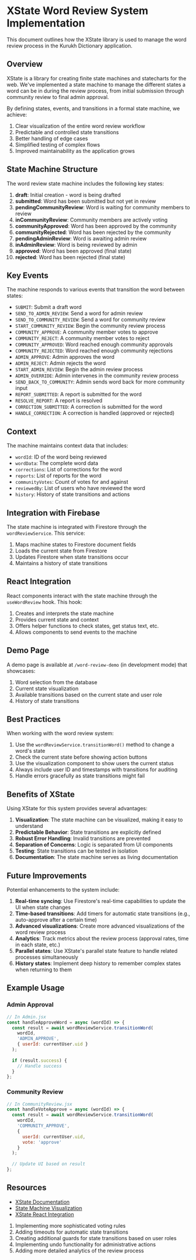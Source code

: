 # XState Word Review System Implementation

This document outlines how the XState library is used to manage the word review process in the Kurukh Dictionary application.

## Overview

XState is a library for creating finite state machines and statecharts for the web. We've implemented a state machine to manage the different states a word can be in during the review process, from initial submission through community review to final admin approval.

By defining states, events, and transitions in a formal state machine, we achieve:

1. Clear visualization of the entire word review workflow
2. Predictable and controlled state transitions
3. Better handling of edge cases
4. Simplified testing of complex flows
5. Improved maintainability as the application grows

## State Machine Structure

The word review state machine includes the following key states:

1. **draft**: Initial creation - word is being drafted
2. **submitted**: Word has been submitted but not yet in review
3. **pendingCommunityReview**: Word is waiting for community members to review
4. **inCommunityReview**: Community members are actively voting
5. **communityApproved**: Word has been approved by the community
6. **communityRejected**: Word has been rejected by the community
7. **pendingAdminReview**: Word is awaiting admin review
8. **inAdminReview**: Word is being reviewed by admin
9. **approved**: Word has been approved (final state)
10. **rejected**: Word has been rejected (final state)

## Key Events

The machine responds to various events that transition the word between states:

- `SUBMIT`: Submit a draft word
- `SEND_TO_ADMIN_REVIEW`: Send a word for admin review
- `SEND_TO_COMMUNITY_REVIEW`: Send a word for community review
- `START_COMMUNITY_REVIEW`: Begin the community review process
- `COMMUNITY_APPROVE`: A community member votes to approve
- `COMMUNITY_REJECT`: A community member votes to reject
- `COMMUNITY_APPROVED`: Word reached enough community approvals
- `COMMUNITY_REJECTED`: Word reached enough community rejections
- `ADMIN_APPROVE`: Admin approves the word
- `ADMIN_REJECT`: Admin rejects the word
- `START_ADMIN_REVIEW`: Begin the admin review process
- `ADMIN_OVERRIDE`: Admin intervenes in the community review process
- `SEND_BACK_TO_COMMUNITY`: Admin sends word back for more community input
- `REPORT_SUBMITTED`: A report is submitted for the word
- `RESOLVE_REPORT`: A report is resolved
- `CORRECTION_SUBMITTED`: A correction is submitted for the word
- `HANDLE_CORRECTION`: A correction is handled (approved or rejected)

## Context

The machine maintains context data that includes:

- `wordId`: ID of the word being reviewed
- `wordData`: The complete word data
- `corrections`: List of corrections for the word
- `reports`: List of reports for the word
- `communityVotes`: Count of votes for and against
- `reviewedBy`: List of users who have reviewed the word
- `history`: History of state transitions and actions

## Integration with Firebase

The state machine is integrated with Firestore through the `wordReviewService`. This service:

1. Maps machine states to Firestore document fields
2. Loads the current state from Firestore
3. Updates Firestore when state transitions occur
4. Maintains a history of state transitions

## React Integration

React components interact with the state machine through the `useWordReview` hook. This hook:

1. Creates and interprets the state machine
2. Provides current state and context
3. Offers helper functions to check states, get status text, etc.
4. Allows components to send events to the machine

## Demo Page

A demo page is available at `/word-review-demo` (in development mode) that showcases:

1. Word selection from the database
2. Current state visualization
3. Available transitions based on the current state and user role
4. History of state transitions

## Best Practices

When working with the word review system:

1. Use the `wordReviewService.transitionWord()` method to change a word's state
2. Check the current state before showing action buttons
3. Use the visualization component to show users the current status
4. Always include user ID and timestamps with transitions for auditing
5. Handle errors gracefully as state transitions might fail

## Benefits of XState

Using XState for this system provides several advantages:

1. **Visualization**: The state machine can be visualized, making it easy to understand
2. **Predictable Behavior**: State transitions are explicitly defined
3. **Robust Error Handling**: Invalid transitions are prevented
4. **Separation of Concerns**: Logic is separated from UI components
5. **Testing**: State transitions can be tested in isolation
6. **Documentation**: The state machine serves as living documentation

## Future Improvements

Potential enhancements to the system include:

1. **Real-time syncing**: Use Firestore's real-time capabilities to update the UI when state changes
2. **Time-based transitions**: Add timers for automatic state transitions (e.g., auto-approve after a certain time)
3. **Advanced visualizations**: Create more advanced visualizations of the word review process
4. **Analytics**: Track metrics about the review process (approval rates, time in each state, etc.)
5. **Parallel states**: Use XState's parallel state feature to handle related processes simultaneously
6. **History states**: Implement deep history to remember complex states when returning to them

## Example Usage

### Admin Approval

```javascript
// In Admin.jsx
const handleApproveWord = async (wordId) => {
  const result = await wordReviewService.transitionWord(
    wordId,
    'ADMIN_APPROVE',
    { userId: currentUser.uid }
  );
  
  if (result.success) {
    // Handle success
  }
};
```

### Community Review

```javascript
// In CommunityReview.jsx
const handleVoteApprove = async (wordId) => {
  const result = await wordReviewService.transitionWord(
    wordId,
    'COMMUNITY_APPROVE',
    { 
      userId: currentUser.uid,
      vote: 'approve'
    }
  );
  
  // Update UI based on result
};
```

## Resources

- [XState Documentation](https://xstate.js.org/docs/)
- [State Machine Visualization](https://xstate.js.org/viz/)
- [XState React Integration](https://xstate.js.org/docs/packages/xstate-react/)

1. Implementing more sophisticated voting rules
2. Adding timeouts for automatic state transitions
3. Creating additional guards for state transitions based on user roles
4. Implementing undo functionality for administrative actions
5. Adding more detailed analytics of the review process
